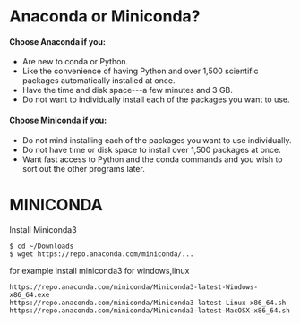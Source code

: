 # Anaconda or Miniconda?


#### Choose Anaconda if you:
* Are new to conda or Python.
* Like the convenience of having Python and over 1,500 scientific packages automatically installed at once.
* Have the time and disk space---a few minutes and 3 GB.
* Do not want to individually install each of the packages you want to use.

#### Choose Miniconda if you:
* Do not mind installing each of the packages you want to use individually.
* Do not have time or disk space to install over 1,500 packages at once.
* Want fast access to Python and the conda commands and you wish to sort out the other programs later.



# MINICONDA 

Install Miniconda3
```
$ cd ~/Downloads
$ wget https://repo.anaconda.com/miniconda/...
```
for  example install miniconda3 for windows,linux
``` 
https://repo.anaconda.com/miniconda/Miniconda3-latest-Windows-x86_64.exe
https://repo.anaconda.com/miniconda/Miniconda3-latest-Linux-x86_64.sh
https://repo.anaconda.com/miniconda/Miniconda3-latest-MacOSX-x86_64.sh
```
